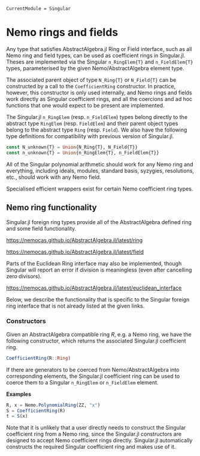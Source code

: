 ```@meta
CurrentModule = Singular
```

# Nemo rings and fields

Any type that satisfies AbstractAlgebra.jl Ring or Field interface, such as all Nemo
ring and field types, can be used as coefficient rings in Singular.jl. Theses are
implemented via the Singular `n_RingElem{T}` and `n_FieldElem{T}` types, parameterised
by the given Nemo/AbstractAlgebra element type.

The associated parent object of type `N_Ring{T}` or `N_Field{T}` can be constructed by
a call to the `CoefficientRing` constructor. In practice, however, this constructor is
only used internally, and Nemo rings and fields work directly as Singular coefficient
rings, and all the coercions and ad hoc functions that one would expect to be present
are implemented.

The Singular.jl `n_RingElem` (resp. `n_FieldElem`) types belong directly to the
abstract type `RingElem` (resp. `FieldElem`) and their parent object types belong
to the abstract type `Ring` (resp. `Field`). We also have the following type
definitions for compatibility with previous version of Singular.jl.

```julia
const N_unknown{T} = Union{N_Ring{T}, N_Field{T}}
const n_unknown{T} = Union{n_RingElem{T}, n_FieldElem{T}}
```

All of the Singular polynomial arithmetic should work for any Nemo ring and everything,
including ideals, modules, standard basis, syzygies, resolutions, etc., should work
with any Nemo field.

Specialised efficient wrappers exist for certain Nemo coefficient ring types.

## Nemo ring functionality

Singular.jl foreign ring types provide all of the AbstractAlgebra defined ring and
some field functionality.

<https://nemocas.github.io/AbstractAlgebra.jl/latest/ring>

<https://nemocas.github.io/AbstractAlgebra.jl/latest/field>

Parts of the Euclidean Ring interface may also be implemented, though Singular will
report an error if division is meaningless (even after cancelling zero divisors).

<https://nemocas.github.io/AbstractAlgebra.jl/latest/euclidean_interface>

Below, we describe the functionality that is specific to the Singular foreign ring
interface that is not already listed at the given links.

### Constructors

Given an AbstractAlgebra compatible ring $R$, e.g. a Nemo ring, we have the following
constructor, which returns the associated Singular.jl coefficient ring.

```julia
CoefficientRing(R::Ring)
```

If there are generators to be coerced from Nemo/AbstractAlgebra into corresponding
elements, the Singular.jl coefficient ring can be used to coerce them to a Singular
`n_RingElem` or `n_FieldElem` element.

**Examples**

```julia
R, x = Nemo.PolynomialRing(ZZ, "x")
S = CoefficientRing(R)
t = S(x)
```

Note that it is unlikely that a user directly needs to construct the Singular
coefficient ring from a Nemo ring, since the Singular.jl constructors are designed to
accept Nemo coefficient rings directly. Singular.jl automatically constructs the
required Singular coefficient ring and makes use of it.

